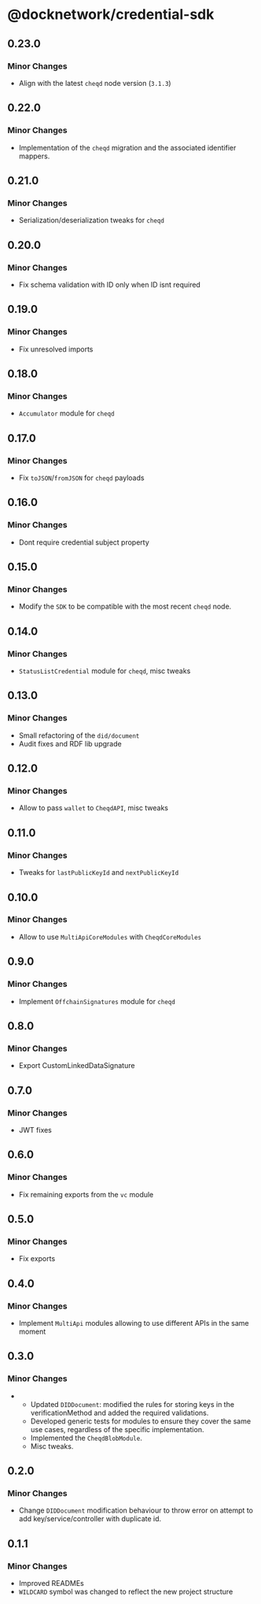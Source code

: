 # @docknetwork/credential-sdk

## 0.23.0

### Minor Changes

- Align with the latest `cheqd` node version (`3.1.3`)

## 0.22.0

### Minor Changes

- Implementation of the `cheqd` migration and the associated identifier mappers.

## 0.21.0

### Minor Changes

- Serialization/deserialization tweaks for `cheqd`

## 0.20.0

### Minor Changes

- Fix schema validation with ID only when ID isnt required

## 0.19.0

### Minor Changes

- Fix unresolved imports

## 0.18.0

### Minor Changes

- `Accumulator` module for `cheqd`

## 0.17.0

### Minor Changes

- Fix `toJSON`/`fromJSON` for `cheqd` payloads

## 0.16.0

### Minor Changes

- Dont require credential subject property

## 0.15.0

### Minor Changes

- Modify the `SDK` to be compatible with the most recent `cheqd` node.

## 0.14.0

### Minor Changes

- `StatusListCredential` module for `cheqd`, misc tweaks

## 0.13.0

### Minor Changes

- Small refactoring of the `did/document`
- Audit fixes and RDF lib upgrade

## 0.12.0

### Minor Changes

- Allow to pass `wallet` to `CheqdAPI`, misc tweaks

## 0.11.0

### Minor Changes

- Tweaks for `lastPublicKeyId` and `nextPublicKeyId`

## 0.10.0

### Minor Changes

- Allow to use `MultiApiCoreModules` with `CheqdCoreModules`

## 0.9.0

### Minor Changes

- Implement `OffchainSignatures` module for `cheqd`

## 0.8.0

### Minor Changes

- Export CustomLinkedDataSignature

## 0.7.0

### Minor Changes

- JWT fixes

## 0.6.0

### Minor Changes

- Fix remaining exports from the `vc` module

## 0.5.0

### Minor Changes

- Fix exports

## 0.4.0

### Minor Changes

- Implement `MultiApi` modules allowing to use different APIs in the same moment

## 0.3.0

### Minor Changes

- - Updated `DIDDocument`: modified the rules for storing keys in the verificationMethod and added the required validations.
  - Developed generic tests for modules to ensure they cover the same use cases, regardless of the specific implementation.
  - Implemented the `CheqdBlobModule`.
  - Misc tweaks.

## 0.2.0

### Minor Changes

- Change `DIDDocument` modification behaviour to throw error on attempt to add key/service/controller with duplicate id.

## 0.1.1

### Minor Changes

- Improved READMEs
- `WILDCARD` symbol was changed to reflect the new project structure
